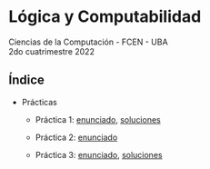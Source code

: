 # Lógica y Computabilidad

Ciencias de la Computación - FCEN - UBA\
2do cuatrimestre 2022

## Índice

- Prácticas

  - Práctica 1: [enunciado](Prácticas/Enunciados/Práctica1.pdf), [soluciones](Prácticas/Soluciones/Práctica1/Práctica1.pdf)

  - Práctica 2: [enunciado](Prácticas/Enunciados/Práctica2.pdf)

  - Práctica 3: [enunciado](Prácticas/Enunciados/Práctica3.pdf), [soluciones](Prácticas/Soluciones/Práctica3/Práctica3.pdf)
